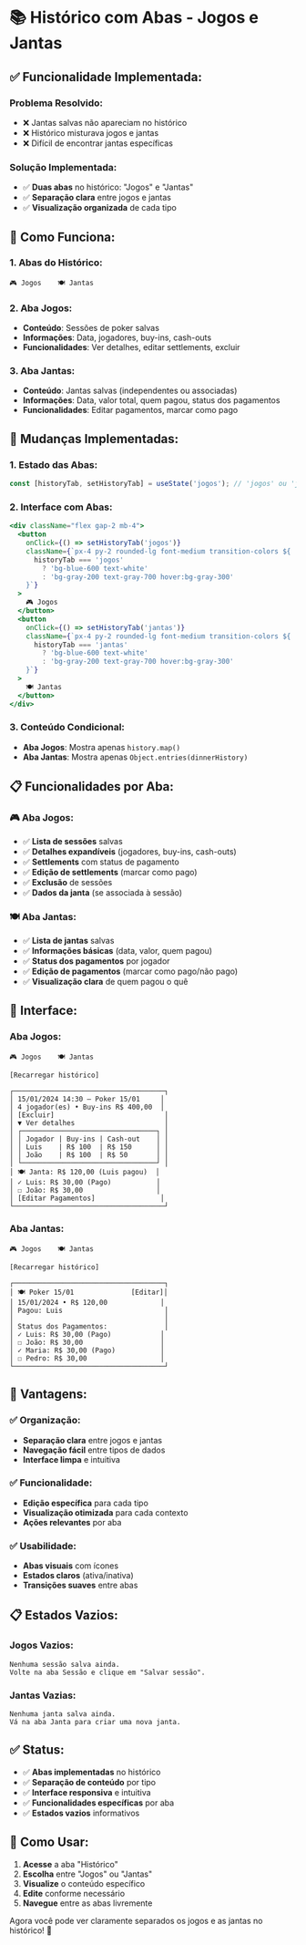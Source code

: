 # 📚 Histórico com Abas - Jogos e Jantas

## ✅ **Funcionalidade Implementada:**

### **Problema Resolvido:**
- ❌ Jantas salvas não apareciam no histórico
- ❌ Histórico misturava jogos e jantas
- ❌ Difícil de encontrar jantas específicas

### **Solução Implementada:**
- ✅ **Duas abas** no histórico: "Jogos" e "Jantas"
- ✅ **Separação clara** entre jogos e jantas
- ✅ **Visualização organizada** de cada tipo

## 🎯 **Como Funciona:**

### **1. Abas do Histórico:**
```
🎮 Jogos    🍽️ Jantas
```

### **2. Aba Jogos:**
- **Conteúdo**: Sessões de poker salvas
- **Informações**: Data, jogadores, buy-ins, cash-outs
- **Funcionalidades**: Ver detalhes, editar settlements, excluir

### **3. Aba Jantas:**
- **Conteúdo**: Jantas salvas (independentes ou associadas)
- **Informações**: Data, valor total, quem pagou, status dos pagamentos
- **Funcionalidades**: Editar pagamentos, marcar como pago

## 🔧 **Mudanças Implementadas:**

### **1. Estado das Abas:**
```javascript
const [historyTab, setHistoryTab] = useState('jogos'); // 'jogos' ou 'jantas'
```

### **2. Interface com Abas:**
```jsx
<div className="flex gap-2 mb-4">
  <button 
    onClick={() => setHistoryTab('jogos')}
    className={`px-4 py-2 rounded-lg font-medium transition-colors ${
      historyTab === 'jogos' 
        ? 'bg-blue-600 text-white' 
        : 'bg-gray-200 text-gray-700 hover:bg-gray-300'
    }`}
  >
    🎮 Jogos
  </button>
  <button 
    onClick={() => setHistoryTab('jantas')}
    className={`px-4 py-2 rounded-lg font-medium transition-colors ${
      historyTab === 'jantas' 
        ? 'bg-blue-600 text-white' 
        : 'bg-gray-200 text-gray-700 hover:bg-gray-300'
    }`}
  >
    🍽️ Jantas
  </button>
</div>
```

### **3. Conteúdo Condicional:**
- **Aba Jogos**: Mostra apenas `history.map()`
- **Aba Jantas**: Mostra apenas `Object.entries(dinnerHistory)`

## 📋 **Funcionalidades por Aba:**

### **🎮 Aba Jogos:**
- ✅ **Lista de sessões** salvas
- ✅ **Detalhes expandíveis** (jogadores, buy-ins, cash-outs)
- ✅ **Settlements** com status de pagamento
- ✅ **Edição de settlements** (marcar como pago)
- ✅ **Exclusão** de sessões
- ✅ **Dados da janta** (se associada à sessão)

### **🍽️ Aba Jantas:**
- ✅ **Lista de jantas** salvas
- ✅ **Informações básicas** (data, valor, quem pagou)
- ✅ **Status dos pagamentos** por jogador
- ✅ **Edição de pagamentos** (marcar como pago/não pago)
- ✅ **Visualização clara** de quem pagou o quê

## 🎨 **Interface:**

### **Aba Jogos:**
```
🎮 Jogos    🍽️ Jantas

[Recarregar histórico]

┌─────────────────────────────────────┐
│ 15/01/2024 14:30 — Poker 15/01     │
│ 4 jogador(es) • Buy-ins R$ 400,00  │
│ [Excluir]                           │
│ ▼ Ver detalhes                      │
│ ┌─────────────────────────────────┐ │
│ │ Jogador | Buy-ins | Cash-out    │ │
│ │ Luis    | R$ 100  | R$ 150      │ │
│ │ João    | R$ 100  | R$ 50       │ │
│ └─────────────────────────────────┘ │
│ 🍽️ Janta: R$ 120,00 (Luis pagou)  │
│ ✓ Luis: R$ 30,00 (Pago)           │
│ ☐ João: R$ 30,00                  │
│ [Editar Pagamentos]                │
└─────────────────────────────────────┘
```

### **Aba Jantas:**
```
🎮 Jogos    🍽️ Jantas

[Recarregar histórico]

┌─────────────────────────────────────┐
│ 🍽️ Poker 15/01              [Editar]│
│ 15/01/2024 • R$ 120,00             │
│ Pagou: Luis                         │
│                                     │
│ Status dos Pagamentos:              │
│ ✓ Luis: R$ 30,00 (Pago)            │
│ ☐ João: R$ 30,00                   │
│ ✓ Maria: R$ 30,00 (Pago)           │
│ ☐ Pedro: R$ 30,00                  │
└─────────────────────────────────────┘
```

## 🚀 **Vantagens:**

### **✅ Organização:**
- **Separação clara** entre jogos e jantas
- **Navegação fácil** entre tipos de dados
- **Interface limpa** e intuitiva

### **✅ Funcionalidade:**
- **Edição específica** para cada tipo
- **Visualização otimizada** para cada contexto
- **Ações relevantes** por aba

### **✅ Usabilidade:**
- **Abas visuais** com ícones
- **Estados claros** (ativa/inativa)
- **Transições suaves** entre abas

## 📋 **Estados Vazios:**

### **Jogos Vazios:**
```
Nenhuma sessão salva ainda.
Volte na aba Sessão e clique em "Salvar sessão".
```

### **Jantas Vazias:**
```
Nenhuma janta salva ainda.
Vá na aba Janta para criar uma nova janta.
```

## ✅ **Status:**
- ✅ **Abas implementadas** no histórico
- ✅ **Separação de conteúdo** por tipo
- ✅ **Interface responsiva** e intuitiva
- ✅ **Funcionalidades específicas** por aba
- ✅ **Estados vazios** informativos

## 🎯 **Como Usar:**

1. **Acesse** a aba "Histórico"
2. **Escolha** entre "Jogos" ou "Jantas"
3. **Visualize** o conteúdo específico
4. **Edite** conforme necessário
5. **Navegue** entre as abas livremente

Agora você pode ver claramente separados os jogos e as jantas no histórico! 🚀
